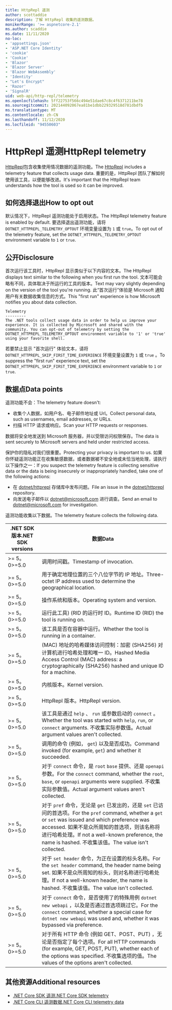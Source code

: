 ```yaml
---
title: HttpRepl 遥测
author: scottaddie
description: 了解 HttpRepl 收集的遥测数据。
monikerRange: '>= aspnetcore-2.1'
ms.author: scaddie
ms.date: 11/11/2020
no-loc:
- 'appsettings.json'
- 'ASP.NET Core Identity'
- 'cookie'
- 'Cookie'
- 'Blazor'
- 'Blazor Server'
- 'Blazor WebAssembly'
- 'Identity'
- "Let's Encrypt"
- 'Razor'
- 'SignalR'
uid: web-api/http-repl/telemetry
ms.openlocfilehash: 5ff22753f566c494e51dae67c8c4f6371211be78
ms.sourcegitcommit: 202144092067ea81be1dbb229329518d781dbdfb
ms.translationtype: MT
ms.contentlocale: zh-CN
ms.lasthandoff: 11/12/2020
ms.locfileid: "94550603"
---
```

# <a name="httprepl-telemetry"></a><span data-ttu-id="85890-103">HttpRepl 遥测</span><span class="sxs-lookup"><span data-stu-id="85890-103">HttpRepl telemetry</span></span>

<span data-ttu-id="85890-104">[HttpRepl](xref:web-api/http-repl)包含收集使用情况数据的遥测功能。</span><span class="sxs-lookup"><span data-stu-id="85890-104">The [HttpRepl](xref:web-api/http-repl) includes a telemetry feature that collects usage data.</span></span> <span data-ttu-id="85890-105">重要的是，HttpRepl 团队了解如何使用该工具，以便能够改进。</span><span class="sxs-lookup"><span data-stu-id="85890-105">It's important that the HttpRepl team understands how the tool is used so it can be improved.</span></span>

## <a name="how-to-opt-out"></a><span data-ttu-id="85890-106">如何选择退出</span><span class="sxs-lookup"><span data-stu-id="85890-106">How to opt out</span></span>

<span data-ttu-id="85890-107">默认情况下，HttpRepl 遥测功能处于启用状态。</span><span class="sxs-lookup"><span data-stu-id="85890-107">The HttpRepl telemetry feature is enabled by default.</span></span> <span data-ttu-id="85890-108">要选择退出遥测功能，请将 `DOTNET_HTTPREPL_TELEMETRY_OPTOUT` 环境变量设置为 `1` 或 `true`。</span><span class="sxs-lookup"><span data-stu-id="85890-108">To opt out of the telemetry feature, set the `DOTNET_HTTPREPL_TELEMETRY_OPTOUT` environment variable to `1` or `true`.</span></span>

## <a name="disclosure"></a><span data-ttu-id="85890-109">公开</span><span class="sxs-lookup"><span data-stu-id="85890-109">Disclosure</span></span>

<span data-ttu-id="85890-110">首次运行该工具时，HttpRepl 显示类似于以下内容的文本。</span><span class="sxs-lookup"><span data-stu-id="85890-110">The HttpRepl displays text similar to the following when you first run the tool.</span></span> <span data-ttu-id="85890-111">文本可能会略有不同，具体取决于所运行的工具的版本。</span><span class="sxs-lookup"><span data-stu-id="85890-111">Text may vary slightly depending on the version of the tool you're running.</span></span> <span data-ttu-id="85890-112">此“首次运行”体验是 Microsoft 通知用户有关数据收集信息的方式。</span><span class="sxs-lookup"><span data-stu-id="85890-112">This "first run" experience is how Microsoft notifies you about data collection.</span></span>

```console
Telemetry
---------
The .NET tools collect usage data in order to help us improve your experience. It is collected by Microsoft and shared with the community. You can opt-out of telemetry by setting the DOTNET_HTTPREPL_TELEMETRY_OPTOUT environment variable to '1' or 'true' using your favorite shell.
```

<span data-ttu-id="85890-113">若要禁止显示 "首次运行" 体验文本，请将 `DOTNET_HTTPREPL_SKIP_FIRST_TIME_EXPERIENCE` 环境变量设置为 `1` 或 `true` 。</span><span class="sxs-lookup"><span data-stu-id="85890-113">To suppress the "first run" experience text, set the `DOTNET_HTTPREPL_SKIP_FIRST_TIME_EXPERIENCE` environment variable to `1` or `true`.</span></span>

## <a name="data-points"></a><span data-ttu-id="85890-114">数据点</span><span class="sxs-lookup"><span data-stu-id="85890-114">Data points</span></span>

<span data-ttu-id="85890-115">遥测功能不会：</span><span class="sxs-lookup"><span data-stu-id="85890-115">The telemetry feature doesn't:</span></span>

* <span data-ttu-id="85890-116">收集个人数据，如用户名、电子邮件地址或 Url。</span><span class="sxs-lookup"><span data-stu-id="85890-116">Collect personal data, such as usernames, email addresses, or URLs.</span></span>
* <span data-ttu-id="85890-117">扫描 HTTP 请求或响应。</span><span class="sxs-lookup"><span data-stu-id="85890-117">Scan your HTTP requests or responses.</span></span>

<span data-ttu-id="85890-118">数据将安全地发送到 Microsoft 服务器，并以受限访问权限保存。</span><span class="sxs-lookup"><span data-stu-id="85890-118">The data is sent securely to Microsoft servers and held under restricted access.</span></span>

<span data-ttu-id="85890-119">保护你的隐私对我们很重要。</span><span class="sxs-lookup"><span data-stu-id="85890-119">Protecting your privacy is important to us.</span></span> <span data-ttu-id="85890-120">如果你怀疑遥测功能正在收集敏感数据，或者数据被不安全地或未恰当地处理，请执行以下操作之一：</span><span class="sxs-lookup"><span data-stu-id="85890-120">If you suspect the telemetry feature is collecting sensitive data or the data is being insecurely or inappropriately handled, take one of the following actions:</span></span>

* <span data-ttu-id="85890-121">在 [dotnet/httprepl](https://github.com/dotnet/httprepl/issues) 存储库中发布问题。</span><span class="sxs-lookup"><span data-stu-id="85890-121">File an issue in the [dotnet/httprepl](https://github.com/dotnet/httprepl/issues) repository.</span></span>
* <span data-ttu-id="85890-122">向发送电子邮件以 [dotnet@microsoft.com](mailto:dotnet@microsoft.com) 进行调查。</span><span class="sxs-lookup"><span data-stu-id="85890-122">Send an email to [dotnet@microsoft.com](mailto:dotnet@microsoft.com) for investigation.</span></span>

<span data-ttu-id="85890-123">遥测功能收集以下数据。</span><span class="sxs-lookup"><span data-stu-id="85890-123">The telemetry feature collects the following data.</span></span>

| <span data-ttu-id="85890-124">.NET SDK 版本</span><span class="sxs-lookup"><span data-stu-id="85890-124">.NET SDK versions</span></span> | <span data-ttu-id="85890-125">数据</span><span class="sxs-lookup"><span data-stu-id="85890-125">Data</span></span> |
|--------------|------|
| <span data-ttu-id="85890-126">>= 5。0</span><span class="sxs-lookup"><span data-stu-id="85890-126">>=5.0</span></span>        | <span data-ttu-id="85890-127">调用时间戳。</span><span class="sxs-lookup"><span data-stu-id="85890-127">Timestamp of invocation.</span></span> |
| <span data-ttu-id="85890-128">>= 5。0</span><span class="sxs-lookup"><span data-stu-id="85890-128">>=5.0</span></span>        | <span data-ttu-id="85890-129">用于确定地理位置的三个八位字节的 IP 地址。</span><span class="sxs-lookup"><span data-stu-id="85890-129">Three-octet IP address used to determine the geographical location.</span></span> |
| <span data-ttu-id="85890-130">>= 5。0</span><span class="sxs-lookup"><span data-stu-id="85890-130">>=5.0</span></span>        | <span data-ttu-id="85890-131">操作系统和版本。</span><span class="sxs-lookup"><span data-stu-id="85890-131">Operating system and version.</span></span> |
| <span data-ttu-id="85890-132">>= 5。0</span><span class="sxs-lookup"><span data-stu-id="85890-132">>=5.0</span></span>        | <span data-ttu-id="85890-133">运行此工具)  (RID 的运行时 ID。</span><span class="sxs-lookup"><span data-stu-id="85890-133">Runtime ID (RID) the tool is running on.</span></span> |
| <span data-ttu-id="85890-134">>= 5。0</span><span class="sxs-lookup"><span data-stu-id="85890-134">>=5.0</span></span>        | <span data-ttu-id="85890-135">该工具是否在容器中运行。</span><span class="sxs-lookup"><span data-stu-id="85890-135">Whether the tool is running in a container.</span></span> |
| <span data-ttu-id="85890-136">>= 5。0</span><span class="sxs-lookup"><span data-stu-id="85890-136">>=5.0</span></span>        | <span data-ttu-id="85890-137"> (MAC) 地址的哈希媒体访问控制：加密 (SHA256) 对计算机进行哈希处理和唯一 ID。</span><span class="sxs-lookup"><span data-stu-id="85890-137">Hashed Media Access Control (MAC) address: a cryptographically (SHA256) hashed and unique ID for a machine.</span></span> |
| <span data-ttu-id="85890-138">>= 5。0</span><span class="sxs-lookup"><span data-stu-id="85890-138">>=5.0</span></span>        | <span data-ttu-id="85890-139">内核版本。</span><span class="sxs-lookup"><span data-stu-id="85890-139">Kernel version.</span></span> |
| <span data-ttu-id="85890-140">>= 5。0</span><span class="sxs-lookup"><span data-stu-id="85890-140">>=5.0</span></span>        | <span data-ttu-id="85890-141">HttpRepl 版本。</span><span class="sxs-lookup"><span data-stu-id="85890-141">HttpRepl version.</span></span> |
| <span data-ttu-id="85890-142">>= 5。0</span><span class="sxs-lookup"><span data-stu-id="85890-142">>=5.0</span></span>        | <span data-ttu-id="85890-143">该工具是通过 `help` 、 `run` 或参数启动的 `connect` 。</span><span class="sxs-lookup"><span data-stu-id="85890-143">Whether the tool was started with `help`, `run`, or `connect` arguments.</span></span> <span data-ttu-id="85890-144">不收集实际参数值。</span><span class="sxs-lookup"><span data-stu-id="85890-144">Actual argument values aren't collected.</span></span> |
| <span data-ttu-id="85890-145">>= 5。0</span><span class="sxs-lookup"><span data-stu-id="85890-145">>=5.0</span></span>        | <span data-ttu-id="85890-146">调用的命令 (例如， `get`) 以及是否成功。</span><span class="sxs-lookup"><span data-stu-id="85890-146">Command invoked (for example, `get`) and whether it succeeded.</span></span> |
| <span data-ttu-id="85890-147">>= 5。0</span><span class="sxs-lookup"><span data-stu-id="85890-147">>=5.0</span></span>        | <span data-ttu-id="85890-148">对于 `connect` 命令，是 `root` `base` 提供、还是 `openapi` 参数。</span><span class="sxs-lookup"><span data-stu-id="85890-148">For the `connect` command, whether the `root`, `base`, or `openapi` arguments were supplied.</span></span> <span data-ttu-id="85890-149">不收集实际参数值。</span><span class="sxs-lookup"><span data-stu-id="85890-149">Actual argument values aren't collected.</span></span> |
| <span data-ttu-id="85890-150">>= 5。0</span><span class="sxs-lookup"><span data-stu-id="85890-150">>=5.0</span></span>        | <span data-ttu-id="85890-151">对于 `pref` 命令，无论是 `get` 已发出的，还是 `set` 已访问的首选项。</span><span class="sxs-lookup"><span data-stu-id="85890-151">For the `pref` command, whether a `get` or `set` was issued and which preference was accessed.</span></span> <span data-ttu-id="85890-152">如果不是众所周知的首选项，则该名称将进行哈希处理。</span><span class="sxs-lookup"><span data-stu-id="85890-152">If not a well-known preference, the name is hashed.</span></span> <span data-ttu-id="85890-153">不收集该值。</span><span class="sxs-lookup"><span data-stu-id="85890-153">The value isn't collected.</span></span> |
| <span data-ttu-id="85890-154">>= 5。0</span><span class="sxs-lookup"><span data-stu-id="85890-154">>=5.0</span></span>        | <span data-ttu-id="85890-155">对于 `set header` 命令，为正在设置的标头名称。</span><span class="sxs-lookup"><span data-stu-id="85890-155">For the `set header` command, the header name being set.</span></span> <span data-ttu-id="85890-156">如果不是众所周知的标头，则对名称进行哈希处理。</span><span class="sxs-lookup"><span data-stu-id="85890-156">If not a well-known header, the name is hashed.</span></span> <span data-ttu-id="85890-157">不收集该值。</span><span class="sxs-lookup"><span data-stu-id="85890-157">The value isn't collected.</span></span> |
| <span data-ttu-id="85890-158">>= 5。0</span><span class="sxs-lookup"><span data-stu-id="85890-158">>=5.0</span></span>        | <span data-ttu-id="85890-159">对于 `connect` 命令，是否使用了的特殊用例 `dotnet new webapi` ，以及是否通过首选项跳过它。</span><span class="sxs-lookup"><span data-stu-id="85890-159">For the `connect` command, whether a special case for `dotnet new webapi` was used and, whether it was bypassed via preference.</span></span> |
| <span data-ttu-id="85890-160">>= 5。0</span><span class="sxs-lookup"><span data-stu-id="85890-160">>=5.0</span></span>        | <span data-ttu-id="85890-161">对于所有 HTTP 命令 (例如 GET、POST、PUT) ，无论是否指定了每个选项。</span><span class="sxs-lookup"><span data-stu-id="85890-161">For all HTTP commands (for example, GET, POST, PUT), whether each of the options was specified.</span></span> <span data-ttu-id="85890-162">不收集选项的值。</span><span class="sxs-lookup"><span data-stu-id="85890-162">The values of the options aren't collected.</span></span> |

## <a name="additional-resources"></a><span data-ttu-id="85890-163">其他资源</span><span class="sxs-lookup"><span data-stu-id="85890-163">Additional resources</span></span>

* [<span data-ttu-id="85890-164">.NET Core SDK 遥测</span><span class="sxs-lookup"><span data-stu-id="85890-164">.NET Core SDK telemetry</span></span>](/dotnet/core/tools/telemetry)
* [<span data-ttu-id="85890-165">.NET Core CLI 遥测数据</span><span class="sxs-lookup"><span data-stu-id="85890-165">.NET Core CLI telemetry data</span></span>](https://dotnet.microsoft.com/platform/telemetry)
